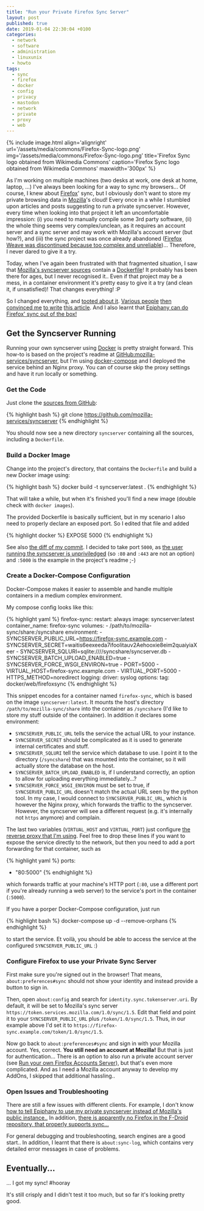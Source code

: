 ```yaml
---
title: "Run your Private Firefox Sync Server"
layout: post
published: true
date: 2019-01-04 22:30:04 +0100
categories:
  - network
  - software
  - administration
  - linuxunix
  - howto
tags:
  - sync
  - firefox
  - docker
  - config
  - privacy
  - mastodon
  - network
  - private
  - proxy
  - web
---
```


{% include image.html align='alignright' url='/assets/media/commons/Firefox-Sync-logo.png' img='/assets/media/commons/Firefox-Sync-logo.png' title='Firefox Sync logo obtained from Wikimedia Commons' caption='Firefox Sync logo obtained from Wikimedia Commons' maxwidth='300px' %}

As I'm working on multiple machines (two desks at work, one desk at home, laptop, ...) I've always been looking for a way to sync my browsers...
Of course, I knew about [Firefox](https://www.mozilla.org/en-US/firefox/)' sync, but I obviously don't want to store my private browsing data in [Mozilla](https://www.mozilla.org/)'s cloud!
Every once in a while I stumbled upon articles and posts suggesting to run a private syncserver.
However, every time when looking into that project it left an uncomfortable impression:
(i) you need to manually compile some 3rd party software, 
(ii) the whole thing seems very complex/unclean, as it requires an account server and a sync server and may work with Mozilla's account server (but how?), 
and (iii) the sync project was once already abandoned ([Firefox Weave was discontinued because too complex and unreliable](https://wiki.mozilla.org/User_Services/Sync))...
Therefore, I never dared to give it a try.



Today, when I've again been frustrated with that fragmented situation, I saw that [Mozilla's syncserver sources](https://github.com/mozilla-services/syncserver) contain a [Dockerfile](https://github.com/mozilla-services/syncserver/blob/master/Dockerfile)!
It probably has been there for ages, but I never recognised it..
Even if that project may be a mess, in a container environment it's pretty easy to give it a try (and clean it, if unsatisfied)!
That changes everything! :P


So I changed everything, and [tooted about it](https://mstdn.binfalse.de/@martin/101360297771580532).
[Various people](https://mastodon.social/@schnittchen/101360324375501234) [then convinced me](https://playvicious.social/@jalcine/101360342833345061) [to write](https://toot.berlin/@krono/101360400969874525) [this article](https://soc.ascraeus.org/objects/d269ce91-114d-40e7-8115-4c55da13f607).
And I also learnt that [Epiphany can do Firefox' sync out of the box!](https://social.coop/@nev/101360357038642977)



## Get the Syncserver Running

Running your own syncserver using [Docker](https://www.docker.com/) is pretty straight forward.
This how-to is based on the project's readme at [GitHub:mozilla-services/syncserver](https://github.com/mozilla-services/syncserver), but I'm using [docker-compose](https://docs.docker.com/compose/) and I deployed the service behind an Nginx proxy.
You can of course skip the proxy settings and have it run locally or something.


### Get the Code


Just clone the [sources from GitHub](https://github.com/mozilla-services/syncserver):

{% highlight bash %}
git clone https://github.com/mozilla-services/syncserver
{% endhighlight %}

You should now see a new directory `syncserver` containing all the sources, including a `Dockerfile`.





### Build a Docker Image


Change into the project's directory, that contains the `Dockerfile` and build a new Docker image using:

{% highlight bash %}
docker build -t syncserver:latest .
{% endhighlight %}

That will take a while, but when it's finished you'll find a new image (double check with `docker images`).


The provided Dockerfile is basically sufficient, but in my scenario I also need to properly declare an exposed port.
So I edited that file and added

{% highlight docker %}
EXPOSE 5000
{% endhighlight %}

See also [the diff of my commit](https://github.com/binfalse/syncserver/commit/bab1e044836abaad70c3048b8495c10af684cebf).
I decided to take port `5000`, as [the user running the syncserver is unpriviledged](https://github.com/mozilla-services/syncserver/blob/90d8e83b3d873001b18fcc594a50bafc472d654b/Dockerfile#L4) (so `:80` and `:443` are not an option) and `:5000` is the example in the project's readme ;-)


### Create a Docker-Compose Configuration

Docker-Compose makes it easier to assemble and handle multiple containers in a medium complex environment.

My compose config looks like this:

{% highlight yaml %}
firefox-sync:
  restart: always
  image: syncserver:latest
  container_name: firefox-sync
  volumes:
    - /path/to/mozilla-sync/share:/syncshare
  environment:
    - SYNCSERVER_PUBLIC_URL=https://firefox-sync.example.com
    - SYNCSERVER_SECRET=waitis6eexeeda7ifoolitauv2Aehooxie8eim2quaiyiaXeer
    - SYNCSERVER_SQLURI=sqlite:////syncshare/syncserver.db
    - SYNCSERVER_BATCH_UPLOAD_ENABLED=true
    - SYNCSERVER_FORCE_WSGI_ENVIRON=true
    - PORT=5000
    - VIRTUAL_HOST=firefox-sync.example.com
    - VIRTUAL_PORT=5000
    - HTTPS_METHOD=noredirect
  logging:
    driver: syslog
    options:
      tag: docker/web/firefoxsync
{% endhighlight %}


This snippet encodes for a container named `firefox-sync`, which is based on the image `syncserver:latest`.
It mounts the host's directory `/path/to/mozilla-sync/share` into the container as `/syncshare` (I'd like to store my stuff outside of the container).
In addition it declares some environment:

* `SYNCSERVER_PUBLIC_URL` tells the service the actual URL to your instance.
* `SYNCSERVER_SECRET` should be complicated as it is used to generate internal certificates and stuff.
* `SYNCSERVER_SQLURI` tell the service which database to use. I point it to the directory (`/syncshare`) that was mounted into the container, so it will actually store the database on the host.
* `SYNCSERVER_BATCH_UPLOAD_ENABLED` is, if I understand correctly, an option to allow for uploading everything immediately...?
* `SYNCSERVER_FORCE_WSGI_ENVIRON` must be set to true, if `SYNCSERVER_PUBLIC_URL` doesn't match the actual URL seen by the python tool. In my case, I would connect to `SYNCSERVER_PUBLIC_URL`, which is however the Nginx proxy, which forwards the traffic to the syncserver. However, the syncserver will see a different request (e.g. it's internally not `https` anymore) and complain.


The last two variables (`VIRTUAL_HOST` and `VIRTUAL_PORT`) just configure [the reverse proxy that I'm using](https://github.com/binfalse/nginx-proxy).
Feel free to drop these lines if you want to expose the service directly to the network, but then you need to add a port forwarding for that container, such as

{% highlight yaml %}
ports:
  - "80:5000"
{% endhighlight %}

which forwards traffic at your machine's HTTP port (`:80`, use a different port if you're already running a web server) to the service's port in the container (`:5000`).


If you have a porper Docker-Compose configuration, just run

{% highlight bash %}
docker-compose up -d --remove-orphans
{% endhighlight %}

to start the service.
Et voilà, you should be able to access the service at the configured `SYNCSERVER_PUBLIC_URL` :)



### Configure Firefox to use your Private Sync Server

First make sure you're signed out in the browser!
That means, `about:preferences#sync` should not show your identity and instead provide a button to sign in.

Then, open `about:config` and search for `identity.sync.tokenserver.uri`.
By default, it will be set to Mozilla's sync server `https://token.services.mozilla.com/1.0/sync/1.5`.
Edit that field and point it to your `SYNCSERVER_PUBLIC_URL` plus `/token/1.0/sync/1.5`.
Thus, in our example above I'd set it to `https://firefox-sync.example.com/token/1.0/sync/1.5`.

Now go back to `about:preferences#sync` and sign in with your Mozilla account.
Yes, correct. **You still need an account at Mozilla!**
But that is just for authentication...
There is an option to also run a private account server (see [Run your own Firefox Accounts Server](https://mozilla-services.readthedocs.io/en/latest/howtos/run-fxa.html)), but that's even more complicated.
And as I need a Mozilla account anyway to develop my AddOns, I skipped that additional hassling..




### Open Issues and Troubleshooting

There are still a few issues with different clients.
For example, I don't know [how to tell Epiphany to use my private syncserver instead of Mozilla's public instance..](https://mstdn.binfalse.de/@martin/101360482151368103)
In addition, [there is apparently no Firefox in the F-Droid repository, that properly supports sync...](https://mstdn.binfalse.de/@martin/101360567508429683)

For general debugging and troubleshooting, search engines are a good start..
In addition, I learnt that there is `about:sync-log`, which contains very detailed error messages in case of problems.



## Eventually...

... I got my sync! #hooray

It's still crisply and I didn't test it too much, but so far it's looking pretty good.



